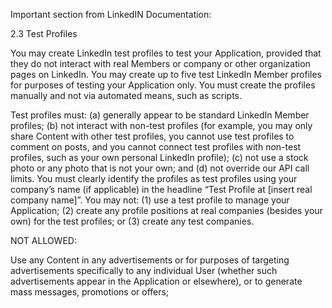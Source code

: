 Important section from LinkedIN Documentation:

2.3 Test Profiles

You may create LinkedIn test profiles to test your Application, provided that they do not interact with real Members or company or other organization pages on LinkedIn.
You may create up to five test LinkedIn Member profiles for purposes of testing your Application only. You must create the profiles manually and not via automated means, such as scripts.

Test profiles must: (a) generally appear to be standard LinkedIn Member profiles; (b) not interact with non-test profiles (for example, you may only share Content with other test profiles, you cannot use test profiles to comment on posts, and you cannot connect test profiles with non-test profiles, such as your own personal LinkedIn profile); (c) not use a stock photo or any photo that is not your own; and (d) not override our API call limits.  You must clearly identify the profiles as test profiles using your company’s name (if applicable) in the headline “Test Profile at [insert real company name]”. You may not: (1) use a test profile to manage your Application; (2) create any profile positions at real companies (besides your own) for the test profiles; or (3) create any test companies.

NOT ALLOWED:

Use any Content in any advertisements or for purposes of targeting advertisements specifically to any individual User (whether such advertisements appear in the Application or elsewhere), or to generate mass messages, promotions or offers; 
